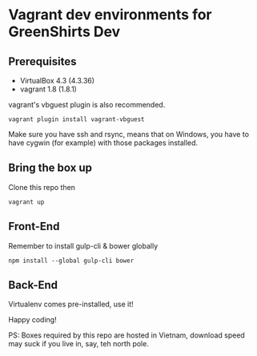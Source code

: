 # Vagrant dev environments for GreenShirts Dev

## Prerequisites

- VirtualBox 4.3 (4.3.36)
- vagrant 1.8 (1.8.1)

vagrant's vbguest plugin is also recommended.

	vagrant plugin install vagrant-vbguest

Make sure you have ssh and rsync, means that on Windows, you have to have cygwin (for example) with those packages installed.

## Bring the box up

Clone this repo then

	vagrant up

## Front-End

Remember to install gulp-cli & bower globally

	npm install --global gulp-cli bower

## Back-End

Virtualenv comes pre-installed, use it!

Happy coding!

PS: Boxes required by this repo are hosted in Vietnam, download speed may suck if you live in, say, teh north pole.
